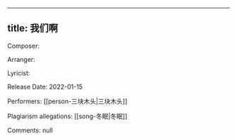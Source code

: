 
---
title: 我们啊
---
Composer: 

Arranger: 

Lyricist: 

Release Date: 2022-01-15

Performers: [[person-三块木头|三块木头]]

Plagiarism allegations:
[[song-冬眠|冬眠]]

Comments:
null
